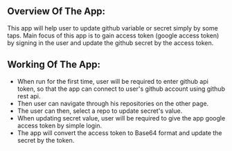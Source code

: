 ## Overview Of The App:
This app will help user to update github variable or secret simply by some taps. Main focus of this app is to gain access token (google access token) by signing in the user and update the github secret by the access token.
## Working Of The App:
- When run for the first time, user will be required to enter github api token, so that the app can connect to user's github account using github rest api.
- Then user can navigate through his repositories on the other page.
- The user can then, select a repo to update secret's value.
- When updating secret value, user will be required to give the app google access token by simple login.
- The app will convert the access token to Base64 format and update the secret by the token.
